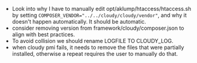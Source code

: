 - Look into why I have to manually edit opt/aklump/htaccess/htaccess.sh by setting `COMPOSER_VENDOR="../../cloudy/cloudy/vendor"`, and why it doesn't happen automatically.  It should be automatic.
- consider removing version from framework/cloudy/composer.json to align with best practices.
- To avoid collision we should rename LOGFILE TO CLOUDY_LOG.
- when cloudy pmi fails, it needs to remove the files that were partially installed, otherwise a repeat requires the user to manually do that.
